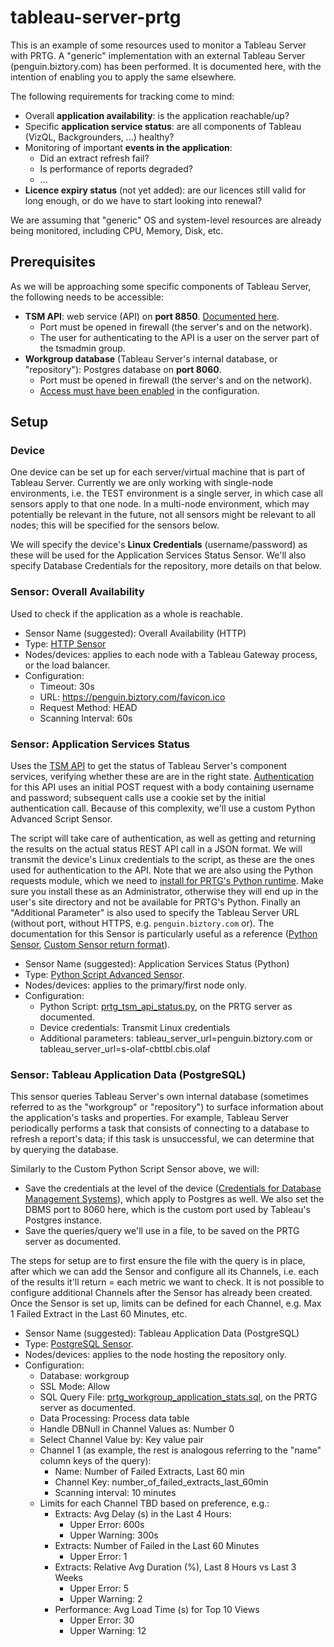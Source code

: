 # tableau-server-prtg

This is an example of some resources used to monitor a Tableau Server with PRTG. A "generic" implementation with an external Tableau Server (penguin.biztory.com) has been performed. It is documented here, with the intention of enabling you to apply the same elsewhere.

The following requirements for tracking come to mind:

* Overall **application availability**: is the application reachable/up?
* Specific **application service status**: are all components of Tableau (VizQL, Backgrounders, ...) healthy?
* Monitoring of important **events in the application**:
  * Did an extract refresh fail?
  * Is performance of reports degraded?
  * ...
* **Licence expiry status** (not yet added): are our licences still valid for long enough, or do we have to start looking into renewal?

We are assuming that "generic" OS and system-level resources are already being monitored, including CPU, Memory, Disk, etc.

## Prerequisites

As we will be approaching some specific components of Tableau Server, the following needs to be accessible:

* **TSM API**: web service (API) on **port 8850**. [Documented here](https://help.tableau.com/v0.0/api/tsm_api/en-us/docs/authentication.htm).
  * Port must be opened in firewall (the server's and on the network).
  * The user for authenticating to the API is a user on the server part of the tsmadmin  group.
* **Workgroup database** (Tableau Server's internal database, or "repository"): Postgres database on **port 8060**.
  * Port must be opened in firewall (the server's and on the network).
  * [Access must have been enabled](https://help.tableau.com/current/server/en-us/perf_collect_server_repo.htm#enable-access-to-the-tableau-server-repository) in the configuration.

## Setup

### Device

One device can be set up for each server/virtual machine that is part of Tableau Server. Currently we are only working with single-node environments, i.e. the TEST environment is a single server, in which case all sensors apply to that one node. In a multi-node environment, which may potentially be relevant in the future, not all sensors might be relevant to all nodes; this will be specified for the sensors below.

We will specify the device's **Linux Credentials** (username/password) as these will be used for the Application Services Status Sensor. We'll also specify Database Credentials for the repository, more details on that below.

### Sensor: Overall Availability

Used to check if the application as a whole is reachable.

* Sensor Name (suggested): Overall Availability (HTTP)
* Type: [HTTP Sensor](https://www.paessler.com/manuals/prtg/http_sensor)
* Nodes/devices: applies to each node with a Tableau Gateway process, or the load balancer.
* Configuration:
  * Timeout: 30s
  * URL: https://penguin.biztory.com/favicon.ico
  * Request Method: HEAD
  * Scanning Interval: 60s

### Sensor: Application Services Status

Uses the [TSM API](https://help.tableau.com/v0.0/api/tsm_api/en-us/docs/tsm-reference.htm#get-server-status) to get the status of Tableau Server's component services, verifying whether these are are in the right state. [Authentication](https://help.tableau.com/v0.0/api/tsm_api/en-us/docs/authentication.htm) for this API uses an initial POST request with a body containing username and password; subsequent calls use a cookie set by the initial authentication call. Because of this complexity, we'll use a custom Python Advanced Script Sensor.

The script will take care of authentication, as well as getting and returning the results on the actual status REST API call in a JSON format. We will transmit the device's Linux credentials to the script, as these are the ones used for authentication to the API. Note that we are also using the Python requests module, which we need to [install for PRTG's Python runtime](https://kb.paessler.com/en/topic/84447-add-python-modules). Make sure you install these as an Administrator, otherwise they will end up in the user's site directory and not be available for PRTG's Python. Finally an "Additional Parameter" is also used to specify the Tableau Server URL (without port, without HTTPS, e.g. `penguin.biztory.com` or). The documentation for this Sensor is particularly useful as a reference ([Python Sensor](https://www.paessler.com/manuals/prtg/python_script_advanced_sensor), [Custom Sensor return format](https://www.paessler.com/manuals/prtg/custom_sensors#advanced_sensors)).

* Sensor Name (suggested): Application Services Status (Python)
* Type: [Python Script Advanced Sensor](https://www.paessler.com/manuals/prtg/python_script_advanced_sensor).
* Nodes/devices: applies to the primary/first node only.
* Configuration:
  * Python Script: [prtg_tsm_api_status.py](./prtg_tsm_api_status.py), on the PRTG server as documented.
  * Device credentials: Transmit Linux credentials
  * Additional parameters: tableau_server_url=penguin.biztory.com  or tableau_server_url=s-olaf-cbttbl.cbis.olaf 

### Sensor: Tableau Application Data (PostgreSQL)
This sensor queries Tableau Server's own internal database (sometimes referred to as the "workgroup" or "repository") to surface information about the application's tasks and properties. For example, Tableau Server periodically performs a task that consists of connecting to a database to refresh a report's data; if this task is unsuccessful, we can determine that by querying the database.

Similarly to the Custom Python Script Sensor above, we will:

* Save the credentials at the level of the device ([Credentials for Database Management Systems](https://www.paessler.com/manuals/prtg/device_settings#dbcredentials)), which apply to Postgres as well. We also set the DBMS port to 8060 here, which is the custom port used by Tableau's Postgres instance.
* Save the queries/query we'll use in a file, to be saved on the PRTG server as documented.

The steps for setup are to first ensure the file with the query is in place, after which we can add the Sensor and configure all its Channels, i.e. each of the results it'll return = each metric we want to check. It is not possible to configure additional Channels after the Sensor has already been created. Once the Sensor is set up, limits can be defined for each Channel, e.g. Max 1 Failed Extract in the Last 60 Minutes, etc.

* Sensor Name (suggested): Tableau Application Data (PostgreSQL)
* Type: [PostgreSQL Sensor](https://www.paessler.com/manuals/prtg/postgresql_sensor).
* Nodes/devices: applies to the node hosting the repository only.
* Configuration:
  * Database: workgroup
  * SSL Mode: Allow
  * SQL Query File: [prtg_workgroup_application_stats.sql](./prtg_workgroup_application_stats.sql), on the PRTG server as documented.
  * Data Processing: Process data table
  * Handle DBNull in Channel Values as: Number 0
  * Select Channel Value by: Key value pair
  * Channel 1 (as example, the rest is analogous referring to the "name" column keys of the query):
    * Name: Number of Failed Extracts, Last 60 min
    * Channel Key: number_of_failed_extracts_last_60min
    * Scanning interval: 10 minutes
  * Limits for each Channel TBD based on preference, e.g.:
    * Extracts: Avg Delay (s) in the Last 4 Hours:
      * Upper Error: 600s
      * Upper Warning: 300s
    * Extracts: Number of Failed in the Last 60 Minutes
      * Upper Error: 1
    * Extracts: Relative Avg Duration (%), Last 8 Hours vs Last 3 Weeks
      * Upper Error: 5
      * Upper Warning: 2
    * Performance: Avg Load Time (s) for Top 10 Views
      * Upper Error: 30
      * Upper Warning: 12